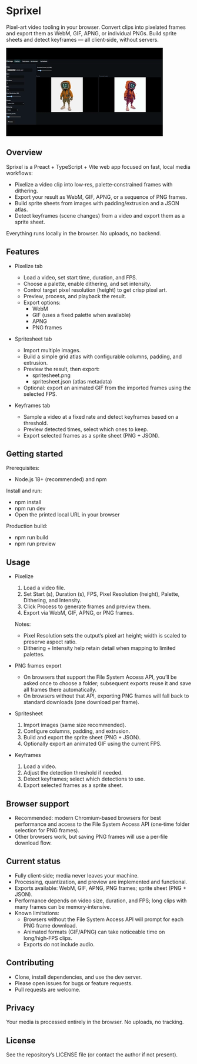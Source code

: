 # Sprixel

Pixel-art video tooling in your browser. Convert clips into pixelated frames and export them as WebM, GIF, APNG, or individual PNGs. Build sprite sheets and detect keyframes — all client‑side, without servers.

![Preview](./public/preview.gif)

## Overview

Sprixel is a Preact + TypeScript + Vite web app focused on fast, local media workflows:
- Pixelize a video clip into low‑res, palette‑constrained frames with dithering.
- Export your result as WebM, GIF, APNG, or a sequence of PNG frames.
- Build sprite sheets from images with padding/extrusion and a JSON atlas.
- Detect keyframes (scene changes) from a video and export them as a sprite sheet.

Everything runs locally in the browser. No uploads, no backend.

## Features

- Pixelize tab
  - Load a video, set start time, duration, and FPS.
  - Choose a palette, enable dithering, and set intensity.
  - Control target pixel resolution (height) to get crisp pixel art.
  - Preview, process, and playback the result.
  - Export options:
    - WebM
    - GIF (uses a fixed palette when available)
    - APNG
    - PNG frames

- Spritesheet tab
  - Import multiple images.
  - Build a simple grid atlas with configurable columns, padding, and extrusion.
  - Preview the result, then export:
    - spritesheet.png
    - spritesheet.json (atlas metadata)
  - Optional: export an animated GIF from the imported frames using the selected FPS.

- Keyframes tab
  - Sample a video at a fixed rate and detect keyframes based on a threshold.
  - Preview detected times, select which ones to keep.
  - Export selected frames as a sprite sheet (PNG + JSON).

## Getting started

Prerequisites:
- Node.js 18+ (recommended) and npm

Install and run:
- npm install
- npm run dev
- Open the printed local URL in your browser

Production build:
- npm run build
- npm run preview

## Usage

- Pixelize
  1. Load a video file.
  2. Set Start (s), Duration (s), FPS, Pixel Resolution (height), Palette, Dithering, and Intensity.
  3. Click Process to generate frames and preview them.
  4. Export via WebM, GIF, APNG, or PNG frames.

  Notes:
  - Pixel Resolution sets the output’s pixel art height; width is scaled to preserve aspect ratio.
  - Dithering + Intensity help retain detail when mapping to limited palettes.

- PNG frames export
  - On browsers that support the File System Access API, you’ll be asked once to choose a folder; subsequent exports reuse it and save all frames there automatically.
  - On browsers without that API, exporting PNG frames will fall back to standard downloads (one download per frame).

- Spritesheet
  1. Import images (same size recommended).
  2. Configure columns, padding, and extrusion.
  3. Build and export the sprite sheet (PNG + JSON).
  4. Optionally export an animated GIF using the current FPS.

- Keyframes
  1. Load a video.
  2. Adjust the detection threshold if needed.
  3. Detect keyframes; select which detections to use.
  4. Export selected frames as a sprite sheet.

## Browser support

- Recommended: modern Chromium‑based browsers for best performance and access to the File System Access API (one‑time folder selection for PNG frames).
- Other browsers work, but saving PNG frames will use a per‑file download flow.

## Current status

- Fully client‑side; media never leaves your machine.
- Processing, quantization, and preview are implemented and functional.
- Exports available: WebM, GIF, APNG, PNG frames; sprite sheet (PNG + JSON).
- Performance depends on video size, duration, and FPS; long clips with many frames can be memory‑intensive.
- Known limitations:
  - Browsers without the File System Access API will prompt for each PNG frame download.
  - Animated formats (GIF/APNG) can take noticeable time on long/high‑FPS clips.
  - Exports do not include audio.

## Contributing

- Clone, install dependencies, and use the dev server.
- Please open issues for bugs or feature requests.
- Pull requests are welcome.

## Privacy

Your media is processed entirely in the browser. No uploads, no tracking.

## License

See the repository’s LICENSE file (or contact the author if not present).
